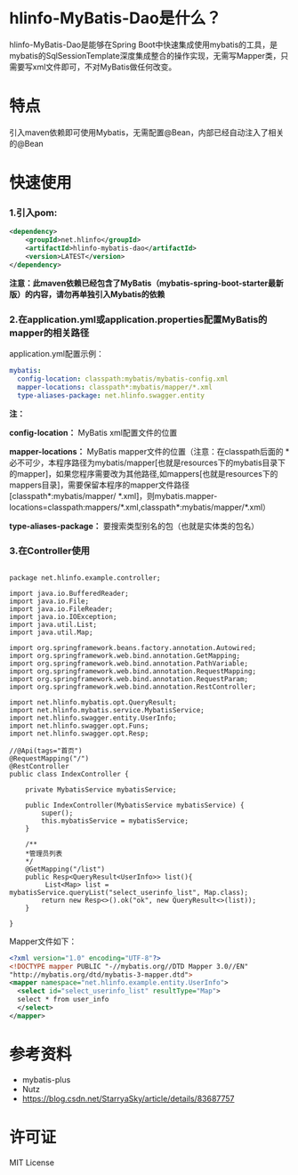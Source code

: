 # hlinfo-MyBatis-Dao是什么？

hlinfo-MyBatis-Dao是能够在Spring Boot中快速集成使用mybatis的工具，是mybatis的SqlSessionTemplate深度集成整合的操作实现，无需写Mapper类，只需要写xml文件即可，不对MyBatis做任何改变。

# 特点

引入maven依赖即可使用Mybatis，无需配置@Bean，内部已经自动注入了相关的@Bean


# 快速使用

### 1.引入pom:

``` xml
<dependency>
    <groupId>net.hlinfo</groupId>
    <artifactId>hlinfo-mybatis-dao</artifactId>
    <version>LATEST</version>
</dependency>
```

**注意：此maven依赖已经包含了MyBatis（mybatis-spring-boot-starter最新版）的内容，请勿再单独引入Mybatis的依赖**



### 2.在application.yml或application.properties配置MyBatis的mapper的相关路径
application.yml配置示例：

``` yml
mybatis:
  config-location: classpath:mybatis/mybatis-config.xml
  mapper-locations: classpath*:mybatis/mapper/*.xml
  type-aliases-package: net.hlinfo.swagger.entity

```
**注：**

**config-location：** MyBatis xml配置文件的位置

**mapper-locations：** MyBatis mapper文件的位置（注意：在classpath后面的 \* 必不可少，本程序路径为mybatis/mapper[也就是resources下的mybatis目录下的mapper]，如果您程序需要改为其他路径,如mappers[也就是resources下的mappers目录]，需要保留本程序的mapper文件路径[classpath*:mybatis/mapper/ \*.xml]，则mybatis.mapper-locations=classpath:mappers/\*.xml,classpath\*:mybatis/mapper/\*.xml）

**type-aliases-package：** 要搜索类型别名的包（也就是实体类的包名）

### 3.在Controller使用

```

package net.hlinfo.example.controller;

import java.io.BufferedReader;
import java.io.File;
import java.io.FileReader;
import java.io.IOException;
import java.util.List;
import java.util.Map;

import org.springframework.beans.factory.annotation.Autowired;
import org.springframework.web.bind.annotation.GetMapping;
import org.springframework.web.bind.annotation.PathVariable;
import org.springframework.web.bind.annotation.RequestMapping;
import org.springframework.web.bind.annotation.RequestParam;
import org.springframework.web.bind.annotation.RestController;

import net.hlinfo.mybatis.opt.QueryResult;
import net.hlinfo.mybatis.service.MybatisService;
import net.hlinfo.swagger.entity.UserInfo;
import net.hlinfo.swagger.opt.Funs;
import net.hlinfo.swagger.opt.Resp;

//@Api(tags="首页")
@RequestMapping("/")
@RestController
public class IndexController {

	private MybatisService mybatisService;
	
	public IndexController(MybatisService mybatisService) {
		super();
		this.mybatisService = mybatisService;
	}

	/**
	*管理员列表
	*/
	@GetMapping("/list")
	public Resp<QueryResult<UserInfo>> list(){
		 List<Map> list = mybatisService.queryList("select_userinfo_list", Map.class);
		return new Resp<>().ok("ok", new QueryResult<>(list));
	}
	
}

```

Mapper文件如下：

``` xml
<?xml version="1.0" encoding="UTF-8"?>
<!DOCTYPE mapper PUBLIC "-//mybatis.org//DTD Mapper 3.0//EN"  
"http://mybatis.org/dtd/mybatis-3-mapper.dtd">  
<mapper namespace="net.hlinfo.example.entity.UserInfo">
  <select id="select_userinfo_list" resultType="Map">
  select * from user_info 
  </select>
</mapper>

```

# 参考资料
* mybatis-plus
* Nutz
* https://blog.csdn.net/StarryaSky/article/details/83687757

# 许可证
MIT License 
